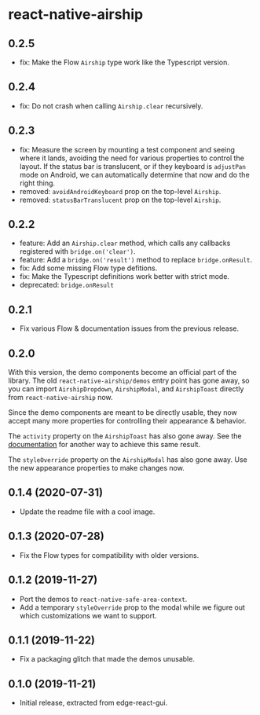 # react-native-airship

## 0.2.5

- fix: Make the Flow `Airship` type work like the Typescript version.

## 0.2.4

- fix: Do not crash when calling `Airship.clear` recursively.

## 0.2.3

- fix: Measure the screen by mounting a test component and seeing where it lands, avoiding the need for various properties to control the layout. If the status bar is translucent, or if they keyboard is `adjustPan` mode on Android, we can automatically determine that now and do the right thing.
- removed: `avoidAndroidKeyboard` prop on the top-level `Airship`.
- removed: `statusBarTranslucent` prop on the top-level `Airship`.

## 0.2.2

- feature: Add an `Airship.clear` method, which calls any callbacks registered with `bridge.on('clear')`.
- feature: Add a `bridge.on('result')` method to replace `bridge.onResult`.
- fix: Add some missing Flow type defitions.
- fix: Make the Typescript definitions work better with strict mode.
- deprecated: `bridge.onResult`

## 0.2.1

- Fix various Flow & documentation issues from the previous release.

## 0.2.0

With this version, the demo components become an official part of the library. The old `react-native-airship/demos` entry point has gone away, so you can import `AirshipDropdown`, `AirshipModal`, and `AirshipToast` directly from `react-native-airship` now.

Since the demo components are meant to be directly usable, they now accept many more properties for controlling their appearance & behavior.

The `activity` property on the `AirshipToast` has also gone away. See the [documentation](./docs/toast.md) for another way to achieve this same result.

The `styleOverride` property on the `AirshipModal` has also gone away. Use the new appearance properties to make changes now.

## 0.1.4 (2020-07-31)

- Update the readme file with a cool image.

## 0.1.3 (2020-07-28)

- Fix the Flow types for compatibility with older versions.

## 0.1.2 (2019-11-27)

- Port the demos to `react-native-safe-area-context`.
- Add a temporary `styleOverride` prop to the modal while we figure out which customizations we want to support.

## 0.1.1 (2019-11-22)

- Fix a packaging glitch that made the demos unusable.

## 0.1.0 (2019-11-21)

- Initial release, extracted from edge-react-gui.
